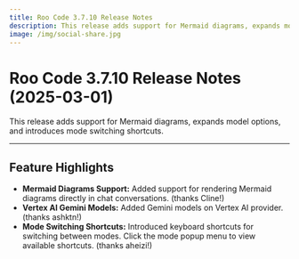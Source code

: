 ```yaml
---
title: Roo Code 3.7.10 Release Notes
description: This release adds support for Mermaid diagrams, expands model options, and introduces mode switching shortcuts.
image: /img/social-share.jpg
---
```


# Roo Code 3.7.10 Release Notes (2025-03-01)

This release adds support for Mermaid diagrams, expands model options, and introduces mode switching shortcuts.

---

## Feature Highlights

*   **Mermaid Diagrams Support:** Added support for rendering Mermaid diagrams directly in chat conversations. (thanks Cline!)
*   **Vertex AI Gemini Models:** Added Gemini models on Vertex AI provider. (thanks ashktn!)
*   **Mode Switching Shortcuts:** Introduced keyboard shortcuts for switching between modes. Click the mode popup menu to view available shortcuts. (thanks aheizi!)